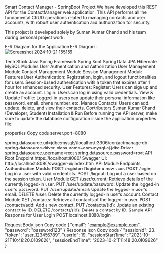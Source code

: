 Smart Contact Manager - SpringBoot Project
We have developed this REST API for the ContactManager web application. This API performs all the fundamental CRUD operations related to managing contacts and user accounts,
with robust user authentication and authorization for security.

This project is developed solely by Suman Kumar Chand and his team during personal project work.

E-R Diagram for the Application
E-R Diagram: 
![Screenshot 2024-10-21 155156](https://github.com/user-attachments/assets/803db8ec-d297-4e4b-b746-8d9cfbcc5efe)

Tech Stack
Java
Spring Framework
Spring Boot
Spring Data JPA
Hibernate
MySQL
Modules
User Authentication and Authorization
User Management Module
Contact Management Module
Session Management Module
Features
User Authentication:
Registration, login, and logout functionalities for users.
Session-based authentication with a token that expires after 1 hour for enhanced security.
User Features:
Register: Users can sign up and create an account.
Login: Users can log in using valid credentials.
View & Update Profile: Logged-in users can update their personal information like password, email, phone number, etc.
Manage Contacts: Users can add, update, delete, and view their contacts.
Contributors
Suman Kumar Chand (Developer, Student)
Installation & Run
Before running the API server, make sure to update the database configuration inside the application.properties file:

properties
Copy code
server.port=8080

spring.datasource.url=jdbc:mysql://localhost:3306/contactmanagerdb
spring.datasource.driver-class-name=com.mysql.cj.jdbc.Driver
spring.datasource.username=root
spring.datasource.password=root
API Root Endpoint
https://localhost:8080/
Swagger UI: http://localhost:8080/swagger-ui/index.html
API Module Endpoints
Authentication Module
POST /register: Register a new user.
POST /login: Log in a user with valid credentials.
POST /logout: Log out a user based on the session token.
User Module
GET /user/current: Retrieve details of the currently logged-in user.
PUT /user/update/password: Update the logged-in user’s password.
PUT /user/update/email: Update the logged-in user’s email.
DELETE /user: Delete the currently logged-in user’s account.
Contact Module
GET /contacts: Retrieve all contacts of the logged-in user.
POST /contacts/add: Add a new contact.
PUT /contacts/{id}: Update an existing contact by ID.
DELETE /contacts/{id}: Delete a contact by ID.
Sample API Response for User Login
POST localhost:8080/login

Request Body
json
Copy code
{
    "email": "example@example.com",
    "password": "password123"
}
Response
json
Copy code
{
    "sessionId": 23,
    "token": "user_123456789",
    "userId": 19,
    "sessionStartTime": "2023-10-21T10:48:20.0109626",
    "sessionEndTime": "2023-10-21T11:48:20.0109626"
}

